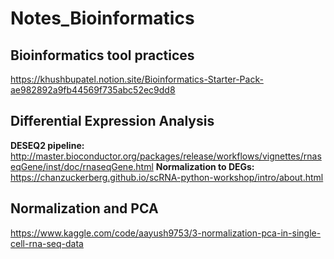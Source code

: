 # Notes_Bioinformatics

## Bioinformatics tool practices
https://khushbupatel.notion.site/Bioinformatics-Starter-Pack-ae982892a9fb44569f735abc52ec9dd8
## Differential Expression Analysis
<b>DESEQ2 pipeline:</b> http://master.bioconductor.org/packages/release/workflows/vignettes/rnaseqGene/inst/doc/rnaseqGene.html
<b>Normalization to DEGs:</b> https://chanzuckerberg.github.io/scRNA-python-workshop/intro/about.html

## Normalization and PCA
 https://www.kaggle.com/code/aayush9753/3-normalization-pca-in-single-cell-rna-seq-data
